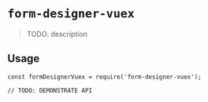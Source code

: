 # `form-designer-vuex`

> TODO: description

## Usage

```
const formDesignerVuex = require('form-designer-vuex');

// TODO: DEMONSTRATE API
```
